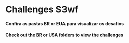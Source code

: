 # Challenges S3wf

#### Confira as pastas BR or EUA para visualizar os desafios

#### Check out the BR or USA folders to view the challenges

